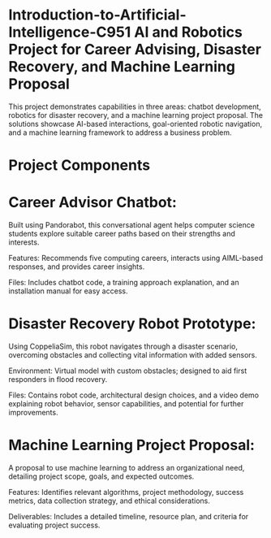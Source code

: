 # Introduction-to-Artificial-Intelligence-C951 AI and Robotics Project for Career Advising, Disaster Recovery, and Machine Learning Proposal

This project demonstrates capabilities in three areas: chatbot development, robotics for disaster recovery, and a machine learning project proposal. The solutions showcase AI-based interactions, goal-oriented robotic navigation, and a machine learning framework to address a business problem.

# Project Components
# Career Advisor Chatbot:

Built using Pandorabot, this conversational agent helps computer science students explore suitable career paths based on their strengths and interests.

Features: Recommends five computing careers, interacts using AIML-based responses, and provides career insights.

Files: Includes chatbot code, a training approach explanation, and an installation manual for easy access.
# Disaster Recovery Robot Prototype:

Using CoppeliaSim, this robot navigates through a disaster scenario, overcoming obstacles and collecting vital information with added sensors.

Environment: Virtual model with custom obstacles; designed to aid first responders in flood recovery.

Files: Contains robot code, architectural design choices, and a video demo explaining robot behavior, sensor capabilities, and potential for further improvements.

# Machine Learning Project Proposal:
A proposal to use machine learning to address an organizational need, detailing project scope, goals, and expected outcomes.

Features: Identifies relevant algorithms, project methodology, success metrics, data collection strategy, and ethical considerations.

Deliverables: Includes a detailed timeline, resource plan, and criteria for evaluating project success.
